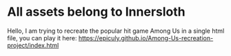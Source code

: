 # All assets belong to Innersloth
Hello, I am trying to recreate the popular hit game Among Us in a single html file, you can play it here: https://epiculy.github.io/Among-Us-recreation-project/index.html
